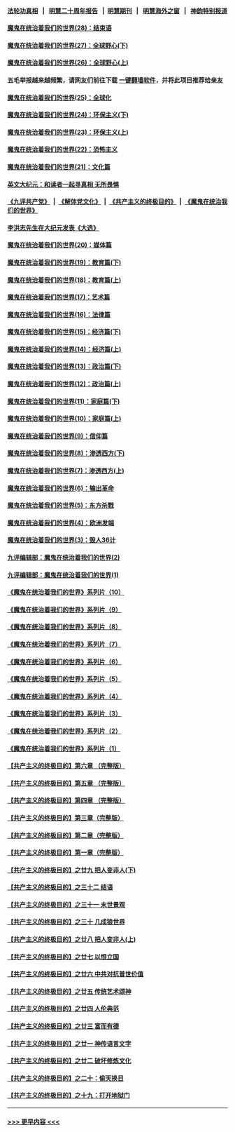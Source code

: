 #### [法轮功真相](https://github.com/gfw-breaker/truth/blob/master/README.md?t=0) &nbsp;&nbsp;|&nbsp;&nbsp; [明慧二十周年报告](https://github.com/gfw-breaker/mh-reports/blob/master/README.md?t=0) &nbsp;&nbsp;|&nbsp;&nbsp;[明慧期刊](https://github.com/gfw-breaker/mh-qikan) &nbsp;&nbsp;|&nbsp;&nbsp; [明慧海外之窗](https://github.com/gfw-breaker/mh-news/blob/master/README.md?t=0) &nbsp;&nbsp;|&nbsp;&nbsp; [神韵特别报道](https://github.com/gfw-breaker/mh-news/blob/master/shenyun.md?t=0)
#### [魔鬼在统治着我们的世界(28)：结束语](../pages/nsc422/n10936246.md?t=07011401) 
#### [魔鬼在统治着我们的世界(27)：全球野心(下)](../pages/nsc422/n10928319.md?t=07011401) 
#### [魔鬼在统治着我们的世界(26)：全球野心(上)](../pages/nsc422/n10900318.md?t=07011401) 
#### 五毛举报越来越频繁，请网友们前往下载 [一键翻墙软件](https://github.com/gfw-breaker/ssr-accounts)，并将此项目推荐给亲友
#### [魔鬼在统治着我们的世界(25)：全球化](../pages/nsc422/n10788205.md?t=07011401) 
#### [魔鬼在统治着我们的世界(24)：环保主义(下)](../pages/nsc422/n10695307.md?t=07011401) 
#### [魔鬼在统治着我们的世界(23)：环保主义(上)](../pages/nsc422/n10688613.md?t=07011401) 
#### [魔鬼在统治着我们的世界(22)：恐怖主义](../pages/nsc422/n10614727.md?t=07011401) 
#### [魔鬼在统治着我们的世界(21)：文化篇](../pages/nsc422/n10597706.md?t=07011401) 
#### [英文大纪元：和读者一起寻真相 无所畏惧](../pages/nsc422/n12542027.md?t=07011401) 
#### [《九评共产党》](https://github.com/begood0513/9ping.md/blob/master/README.md) &nbsp;|&nbsp; [《解体党文化》](../../../../jtdwh.md/blob/master/README.md)  &nbsp;|&nbsp; [《共产主义的终极目的》](../../../../gczydzjmd.md/blob/master/README.md) &nbsp;|&nbsp; [《魔鬼在统治我们的世界》](../../../../mgztzwmdsj.md/blob/master/README.md) 
#### [李洪志先生在大纪元发表《大选》](../pages/nsc422/n12534746.md?t=07011401) 
#### [魔鬼在统治着我们的世界(20)：媒体篇](../pages/nsc422/n10586579.md?t=07011401) 
#### [魔鬼在统治着我们的世界(19)：教育篇(下)](../pages/nsc422/n10564808.md?t=07011401) 
#### [魔鬼在统治着我们的世界(18)：教育篇(上)](../pages/nsc422/n10526970.md?t=07011401) 
#### [魔鬼在统治着我们的世界(17)：艺术篇](../pages/nsc422/n10499093.md?t=07011401) 
#### [魔鬼在统治着我们的世界(16)：法律篇](../pages/nsc422/n10485969.md?t=07011401) 
#### [魔鬼在统治着我们的世界(15)：经济篇(下)](../pages/nsc422/n10469975.md?t=07011401) 
#### [魔鬼在统治着我们的世界(14)：经济篇(上)](../pages/nsc422/n10457370.md?t=07011401) 
#### [魔鬼在统治着我们的世界(13)：政治篇(下)](../pages/nsc422/n10448270.md?t=07011401) 
#### [魔鬼在统治着我们的世界(12)：政治篇(上)](../pages/nsc422/n10444576.md?t=07011401) 
#### [魔鬼在统治着我们的世界(11)：家庭篇(下)](../pages/nsc422/n10440961.md?t=07011401) 
#### [魔鬼在统治着我们的世界(10)：家庭篇(上)](../pages/nsc422/n10435448.md?t=07011401) 
#### [魔鬼在统治着我们的世界(9)：信仰篇](../pages/nsc422/n10432159.md?t=07011401) 
#### [魔鬼在统治着我们的世界(8)：渗透西方(下)](../pages/nsc422/n10429603.md?t=07011401) 
#### [魔鬼在统治着我们的世界(7)：渗透西方(上)](../pages/nsc422/n10426013.md?t=07011401) 
#### [魔鬼在统治着我们的世界(6)：输出革命](../pages/nsc422/n10421536.md?t=07011401) 
#### [魔鬼在统治着我们的世界(5)：东方杀戮](../pages/nsc422/n10417707.md?t=07011401) 
#### [魔鬼在统治着我们的世界(4)：欧洲发端](../pages/nsc422/n10414890.md?t=07011401) 
#### [魔鬼在统治着我们的世界(3)：毁人36计](../pages/nsc422/n10411583.md?t=07011401) 
#### [九评编辑部：魔鬼在统治着我们的世界(2)](../pages/nsc422/n10410036.md?t=07011401) 
#### [九评编辑部：魔鬼在统治着我们的世界(1)](../pages/nsc422/n10406825.md?t=07011401) 
#### [《魔鬼在统治着我们的世界》系列片（10）](../pages/nsc422/n12292670.md?t=07011401) 
#### [《魔鬼在统治着我们的世界》系列片（9）](../pages/nsc422/n12290859.md?t=07011401) 
#### [《魔鬼在统治着我们的世界》系列片（8）](../pages/nsc422/n12287445.md?t=07011401) 
#### [《魔鬼在统治着我们的世界》系列片（7）](../pages/nsc422/n12283425.md?t=07011401) 
#### [《魔鬼在统治着我们的世界》系列片（6）](../pages/nsc422/n12282314.md?t=07011401) 
#### [《魔鬼在统治着我们的世界》系列片（5）](../pages/nsc422/n12281419.md?t=07011401) 
#### [《魔鬼在统治着我们的世界》系列片（4）](../pages/nsc422/n12274024.md?t=07011401) 
#### [《魔鬼在统治着我们的世界》系列片（3）](../pages/nsc422/n12271322.md?t=07011401) 
#### [《魔鬼在统治着我们的世界》系列片（2）](../pages/nsc422/n12269049.md?t=07011401) 
#### [《魔鬼在统治着我们的世界》系列片（1）](../pages/nsc422/n12267575.md?t=07011401) 
#### [【共产主义的终极目的】第六章 （完整版）](../pages/nsc422/n11428913.md?t=07011401) 
#### [【共产主义的终极目的】第五章 （完整版）](../pages/nsc422/n11428912.md?t=07011401) 
#### [【共产主义的终极目的】第四章 （完整版）](../pages/nsc422/n11428907.md?t=07011401) 
#### [【共产主义的终极目的】第三章（完整版）](../pages/nsc422/n11428848.md?t=07011401) 
#### [【共产主义的终极目的】第二章（完整版）](../pages/nsc422/n11428831.md?t=07011401) 
#### [【共产主义的终极目的】第一章（完整版）](../pages/nsc422/n11417651.md?t=07011401) 
#### [【共产主义的终极目的】之廿九 把人变非人(下)](../pages/nsc422/n11344140.md?t=07011401) 
#### [【共产主义的终极目的】之三十二 结语](../pages/nsc422/n11360535.md?t=07011401) 
#### [【共产主义的终极目的】之三十一 末世景观](../pages/nsc422/n11351129.md?t=07011401) 
#### [【共产主义的终极目的】之三十 几成狼世界](../pages/nsc422/n11348280.md?t=07011401) 
#### [【共产主义的终极目的】之廿八 把人变非人(上)](../pages/nsc422/n11340492.md?t=07011401) 
#### [【共产主义的终极目的】之廿七 以恨立国](../pages/nsc422/n11336944.md?t=07011401) 
#### [【共产主义的终极目的】之廿六 中共对抗普世价值](../pages/nsc422/n11324785.md?t=07011401) 
#### [【共产主义的终极目的】之廿五 传统艺术颂神](../pages/nsc422/n11296396.md?t=07011401) 
#### [【共产主义的终极目的】之廿四 人伦典范](../pages/nsc422/n11296397.md?t=07011401) 
#### [【共产主义的终极目的】之廿三 富而有德](../pages/nsc422/n11283598.md?t=07011401) 
#### [【共产主义的终极目的】之廿一 神传语言文字](../pages/nsc422/n11263265.md?t=07011401) 
#### [【共产主义的终极目的】之廿二 破坏修炼文化](../pages/nsc422/n11245728.md?t=07011401) 
#### [【共产主义的终极目的】之二十：偷天换日](../pages/nsc422/n11238846.md?t=07011401) 
#### [【共产主义的终极目的】之十九：打开地狱门](../pages/nsc422/n11206376.md?t=07011401) 

----
#### [ >>> 更早内容 <<< ](../indexes/nsc422-earlier.md)
